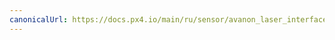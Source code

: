 ```yaml
---
canonicalUrl: https://docs.px4.io/main/ru/sensor/avanon_laser_interface
---
```


<Redirect to="../dronecan/avanon_laser_interface" />
